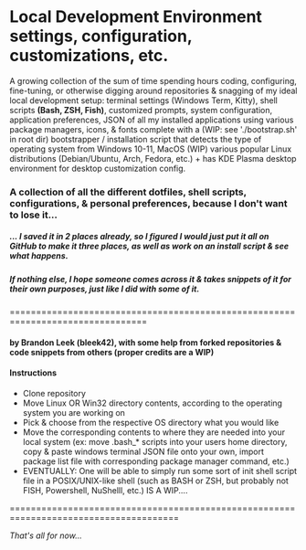 # Local Development Environment settings, configuration, customizations, etc.

A growing collection of the sum of time spending hours coding, configuring, fine-tuning, or otherwise digging around repositories & snagging of my ideal local development setup: 
terminal settings (Windows Term, Kitty), shell scripts __(Bash, ZSH, Fish)__, customized prompts, system configuration, application preferences, JSON of all my installed applications using various package managers, 
icons, & fonts complete with a (WIP: see './bootstrap.sh' in root dir) bootstrapper / installation script that detects the type of operating system from Windows 10-11, MacOS (WIP) various popular Linux distributions (Debian/Ubuntu, Arch, Fedora, etc.) + has KDE Plasma desktop environment for desktop customization config.
 
### A collection of all the different dotfiles, shell scripts, configurations, & personal preferences, because I don't want to lose it... 
##### ... I saved it in 2 places already, so I figured I would just put it all on GitHub to make it three places, as well as work on an install script & see what happens. 
##### If nothing else, I hope someone comes across it & takes snippets of it for their own purposes, just like I did with some of it.

================================================================================

#### by Brandon Leek (bleek42), with some help from forked repositories & code snippets from others (proper credits are a WIP)

#### Instructions
- Clone repository
- Move Linux OR Win32 directory contents, according to the operating system you are working on
- Pick & choose from the respective OS directory what you would like
- Move the corresponding contents to where they are needed into your local system (ex:  move .bash_* scripts into your users home directory, copy & paste windows terminal JSON file onto your own, import package list file with corresponding package manager command, etc.)
- EVENTUALLY: One will be able to simply run some sort of init shell script file in a POSIX/UNIX-like shell (such as BASH or ZSH, but probably not FISH, Powershell, NuShelll, etc.) IS A WIP....

 ======================================================================================

_That's all for now..._
